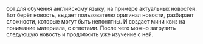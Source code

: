 бот для обучения английскому языку, на примере актуальных новостей. Бот берёт новость, выдает пользователю оригинал новости, разбирает сложности, которые могут быть непонятны. И создает мини квиз на понимание материала, с ответами. После чего можно загрузить следующую новость и продолжить уже изучение с ней.
